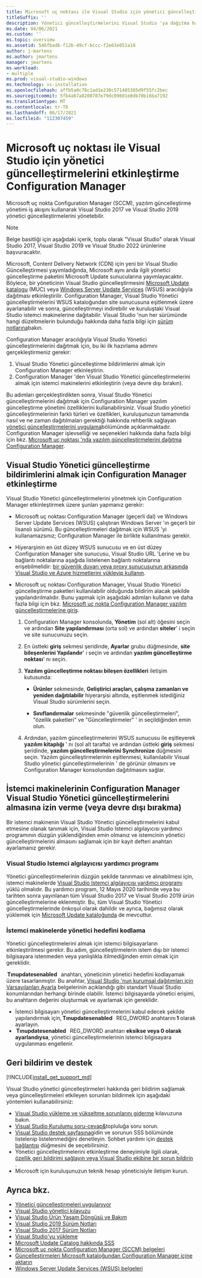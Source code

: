 ```yaml
---
title: Microsoft uç noktası ile Visual Studio için yönetici güncelleştirmelerini etkinleştirme Configuration Manager
titleSuffix: ''
description: Yönetici güncelleştirmelerini Visual Studio 'ya dağıtma hakkında daha fazla bilgi edinin.
ms.date: 04/06/2021
ms.custom: ''
ms.topic: overview
ms.assetid: 546fbad6-f12b-49cf-bccc-f2e63e051a18
author: j-martens
ms.author: jmartens
manager: jmartens
ms.workload:
- multiple
ms.prod: visual-studio-windows
ms.technology: vs-installation
ms.openlocfilehash: affb5a0c78c1ad1e230c571485385d9f55fc2bec
ms.sourcegitcommit: 5fb4a67a8208707e79dc09601e8db70b16ba7192
ms.translationtype: MT
ms.contentlocale: tr-TR
ms.lasthandoff: 06/17/2021
ms.locfileid: "112307459"
---
```

# <a name="enabling-administrator-updates-to-visual-studio-with-microsoft-endpoint-configuration-manager"></a>Microsoft uç noktası ile Visual Studio için yönetici güncelleştirmelerini etkinleştirme Configuration Manager

Microsoft uç nokta Configuration Manager (SCCM), yazılım güncelleştirme yönetimi iş akışını kullanarak Visual Studio 2017 ve Visual Studio 2019 yönetici güncelleştirmelerini yönetebilir.

> [!NOTE]
> Belge basitliği için aşağıdaki içerik, toplu olarak "Visual Studio" olarak Visual Studio 2017, Visual Studio 2019 ve Visual Studio 2022 ürünlerine başvuracaktır.

Microsoft, Content Delivery Network (CDN) için yeni bir Visual Studio Güncelleştirmesi yayımladığında, Microsoft aynı anda ilgili yönetici güncelleştirme paketini Microsoft Update sunucularına yayımlayacaktır. Böylece, bir yöneticinin Visual Studio güncelleştirmesini [Microsoft Update katalogu](https://www.catalog.update.microsoft.com/Home.aspx) (MUC) veya [Windows Server Update Services](/windows-server/administration/windows-server-update-services/get-started/windows-server-update-services-wsus) (WSUS) aracılığıyla dağıtması etkinleştirilir. Configuration Manager, Visual Studio Yönetici güncelleştirmelerini WSUS kataloğundan site sunucusuna eşitlenmek üzere ayarlanabilir ve sonra, güncelleştirmeyi indirebilir ve kuruluştaki Visual Studio istemci makinelerine dağıtabilir. Visual Studio 'nun her sürümünde hangi düzeltmelerin bulunduğu hakkında daha fazla bilgi için [sürüm notlarına](/visualstudio/releases/2019/release-notes)bakın.

Configuration Manager aracılığıyla Visual Studio Yönetici güncelleştirmelerini dağıtmak için, bu iki ilk hazırlama adımını gerçekleştirmeniz gerekir:
1. Visual Studio Yönetici güncelleştirme bildirimlerini almak için Configuration Manager etkinleştirin. 
2. Configuration Manager 'den Visual Studio Yönetici güncelleştirmelerini almak için istemci makinelerini etkinleştirin (veya devre dışı bırakın).

Bu adımları gerçekleştirdikten sonra, Visual Studio Yönetici güncelleştirmelerini dağıtmak için Configuration Manager yazılım güncelleştirme yönetimi özelliklerini kullanabilirsiniz. Visual Studio yönetici güncelleştirmelerinin farklı türleri ve özellikleri, kuruluşunuzun tamamında nasıl ve ne zaman dağıtılmaları gerektiği hakkında rehberlik sağlayan [yönetici güncelleştirmelerini uygulama](../install/applying-administrator-updates.md)bölümünde açıklanmaktadır. Configuration Manager işlevselliği ve seçenekleri hakkında daha fazla bilgi için bkz. [Microsoft uç noktası 'nda yazılım güncelleştirmelerini dağıtma Configuration Manager](/mem/configmgr/sum/deploy-use/deploy-software-updates).

## <a name="enable-configuration-manager-to-receive-visual-studio-administrator-update-notifications"></a>Visual Studio Yönetici güncelleştirme bildirimlerini almak için Configuration Manager etkinleştirme

Visual Studio Yönetici güncelleştirmelerini yönetmek için Configuration Manager etkinleştirmek üzere şunları yapmanız gerekir:

* Microsoft uç noktası Configuration Manager (geçerli dal) ve Windows Server Update Services (WSUS) çalıştıran Windows Server 'ın geçerli bir lisanslı sürümü. Bu güncelleştirmeleri dağıtmak için WSUS 'yi kullanamazsınız; Configuration Manager ile birlikte kullanılması gerekir.

* Hiyerarşinin en üst düzey WSUS sunucusu ve en üst düzey Configuration Manager site sunucusu, Visual Studio URL 'Lerine ve bu bağlantı noktalarına aşağıda listelenen bağlantı noktalarına erişebilmelidir: [bir güvenlik duvarı veya proxy sunucusunun arkasında Visual Studio ve Azure hizmetlerini yükleyip kullanın](../install/install-and-use-visual-studio-behind-a-firewall-or-proxy-server.md).  

* Microsoft uç noktası Configuration Manager, Visual Studio Yönetici güncelleştirme paketleri kullanılabilir olduğunda bildirim alacak şekilde yapılandırılmalıdır.  Bunu yapmak için aşağıdaki adımları kullanın ve daha fazla bilgi için bkz. [Microsoft uç nokta Configuration Manager yazılım güncelleştirmelerine giriş](/mem/configmgr/sum/understand/software-updates-introduction).

  1. Configuration Manager konsolunda, **Yönetim** (sol alt) öğesini seçin ve ardından **Site yapılandırması** (orta sol) ve ardından **siteler**' i seçin ve site sunucunuzu seçin.

  2. En üstteki **giriş** sekmesi şeridinde, **Ayarlar** grubu düğmesinde, **site bileşenlerini Yapılandır**' ı seçin ve ardından **yazılım güncelleştirme noktası**' nı seçin.

  3. **Yazılım güncelleştirme noktası bileşen özellikleri** iletişim kutusunda:

        * **Ürünler** sekmesinde, **Geliştirici araçları, çalışma zamanları ve yeniden dağıtılabilir** hiyerarşisi altında, eşitlenmek istediğiniz Visual Studio sürümlerini seçin.

        * **Sınıflandırmalar** sekmesinde "güvenlik güncelleştirmeleri", "özellik paketleri" ve "Güncelleştirmeler" ' in seçildiğinden emin olun.

  4. Ardından, yazılım güncelleştirmelerini WSUS sunucusu ile eşitleyerek **yazılım kitaplığı** ' nı (sol alt tarafta) ve ardından üstteki **giriş** sekmesi şeridinde, **yazılım güncelleştirmelerini Synchronize** düğmesini seçin. Yazılım güncelleştirmelerinin eşitlenmesi, kullanılabilir Visual Studio yönetici güncelleştirmelerinin ' de görünür olmasını ve Configuration Manager konsolundan dağıtılmasını sağlar.

## <a name="enable-or-disable-client-machines-ability-to-receive-visual-studio-administrator-updates-from-configuration-manager"></a>İstemci makinelerinin Configuration Manager Visual Studio Yönetici güncelleştirmelerini almasına izin verme (veya devre dışı bırakma)

Bir istemci makinenin Visual Studio Yönetici güncelleştirmelerini kabul etmesine olanak tanımak için, Visual Studio Istemci algılayıcısı yardımcı programının düzgün yüklendiğinden emin olmanız ve istemcinin yönetici güncelleştirmelerini almasını sağlamak için bir kayıt defteri anahtarı ayarlamanız gerekir.  

### <a name="visual-studio-client-detector-utility"></a>Visual Studio Istemci algılayıcısı yardımcı programı

Yönetici güncelleştirmelerinin düzgün şekilde tanınması ve alınabilmesi için, istemci makinelerde [Visual Studio Istemci algılayıcısı yardımcı programı](https://support.microsoft.com/help/5001148) yüklü olmalıdır. Bu yardımcı program, 12 Mayıs 2020 tarihinde veya bu tarihten sonra yayınlanan tüm Visual Studio 2017 ve Visual Studio 2019 ürün güncelleştirmelerine eklenmiştir. Bu, tüm Visual Studio Yönetici güncelleştirmelerinde önkoşul olarak dahildir ve ayrıca, bağımsız olarak yüklemek için [Microsoft Update kataloğunda](https://catalog.update.microsoft.com) de mevcuttur.

### <a name="encoding-administrator-intent-on-the-client-machines"></a>İstemci makinelerde yönetici hedefini kodlama

Yönetici güncelleştirmelerini almak için istemci bilgisayarların etkinleştirilmesi gerekir. Bu adım, güncelleştirmelerin istem dışı bir istemci bilgisayara istenmeden veya yanlışlıkla itilmediğinden emin olmak için gereklidir.

 **Tınupdatesenabled**   anahtarı, yöneticinin yönetici hedefini kodlayamak üzere tasarlanmıştır. Bu anahtar, [Visual Studio 'nun kurumsal dağıtımları için Varsayılanları Ayarla](/visualstudio/install/set-defaults-for-enterprise-deployments) belgelerinin açıklandığı gibi standart Visual Studio konumlarından herhangi birinde olabilir. İstemci bilgisayarda yönetici erişimi, bu anahtarın değerini oluşturmak ve ayarlamak için gereklidir.

* İstemci bilgisayarı yönetici güncelleştirmelerini kabul edecek şekilde yapılandırmak için, **Tınupdatesenabled**   REG_DWORD anahtarını **1** olarak ayarlayın.
*  **Tınupdatesenabled**   REG_DWORD anahtarı **eksikse veya 0 olarak ayarlandıysa**, yönetici güncelleştirmelerinin istemci bilgisayara uygulanması engellenir.

## <a name="feedback-and-support"></a>Geri bildirim ve destek

[!INCLUDE[install_get_support_md](includes/install_get_support_md.md)]

Visual Studio yönetici güncelleştirmeleri hakkında geri bildirim sağlamak veya güncelleştirmeleri etkileyen sorunları bildirmek için aşağıdaki yöntemleri kullanabilirsiniz:

* [Visual Studio yükleme ve yükseltme sorunlarını giderme](../install/troubleshooting-installation-issues.md) kılavuzuna bakın.
* [Visual Studio Kurulumu soru-cevap&](/answers/topics/vs-setup.html)topluluğa soru sorun.
* [Visual Studio destek sayfasına](https://visualstudio.microsoft.com/vs/support/)gidin ve sorunun SSS bölümünde listelenip listelenmediğini denetleyin.  Sohbet yardımı için [destek bağlantısı](https://visualstudio.microsoft.com/vs/support/#talktous) düğmesini de seçebilirsiniz.
* Yönetici güncelleştirmelerini etkinleştirme deneyimiyle ilgili olarak, [özellik geri bildirimi sağlayın veya Visual Studio ekibine bir sorun bildirin](https://aka.ms/vs/wsus/feedback) .
* Microsoft için kuruluşunuzun teknik hesap yöneticisiyle iletişim kurun.

## <a name="see-also"></a>Ayrıca bkz.

* [Yönetici güncelleştirmeleri uygulanıyor](../install/applying-administrator-updates.md)
* [Visual Studio yönetici kılavuzu](../install/visual-studio-administrator-guide.md)
* [Visual Studio Ürün Yaşam Döngüsü ve Bakım](/visualstudio/productinfo/vs-servicing-vs)
* [Visual Studio 2019 Sürüm Notları](/visualstudio/releases/2019/release-notes)
* [Visual Studio 2017 Sürüm Notları](/visualstudio/releasenotes/vs2017-relnotes)
* [Visual Studio'yu yükleme](../install/install-visual-studio.md)
* [Microsoft Update Catalog hakkında SSS](https://www.catalog.update.microsoft.com/faq.aspx)
* [Microsoft uç nokta Configuration Manager (SCCM) belgeleri](/mem/configmgr)
* [Güncelleştirmeleri Microsoft kataloğundan Configuration Manager içine aktarın](/mem/configmgr/sum/get-started/synchronize-software-updates#import-updates-from-the-microsoft-update-catalog)
* [Windows Server Update Services (WSUS) belgeleri](/windows-server/administration/windows-server-update-services/get-started-windows-server-update-services-wsus)

